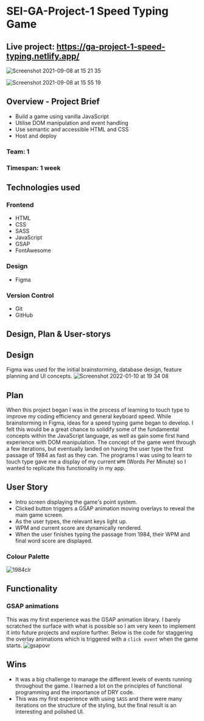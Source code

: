 # SEI-GA-Project-1 Speed Typing Game

## Live project: https://ga-project-1-speed-typing.netlify.app/


![Screenshot 2021-09-08 at 15 21 35](https://user-images.githubusercontent.com/83312425/132527311-bb9943e3-3fe0-4be1-ad59-1c815e36f0cf.png)


![Screenshot 2021-09-08 at 15 55 19](https://user-images.githubusercontent.com/83312425/132533321-111cf208-d06c-4cd7-a23c-df45425400b7.png)



## Overview - Project Brief
  - Build a game using vanilla JavaScript
  - Utilise DOM manipulation and event handling
  - Use semantic and accessible HTML and CSS
  - Host and deploy 

### Team: 1
### Timespan: 1 week
   

## Technologies used
### Frontend
- HTML
- CSS
- SASS
- JavaScript
- GSAP
- FontAwesome
### Design
- Figma
### Version Control
- Git
- GitHub

## Design, Plan & User-storys

## Design
Figma was used for the initial brainstorming, database design, feature planning and UI concepts. 
![Screenshot 2022-01-10 at 19 34 08](https://user-images.githubusercontent.com/83312425/148827709-fc1c4fec-84c0-496f-b548-953b56bcd248.png)


## Plan
When this project began I was in the process of learning to touch type to improve my coding efficiency and general keyboard speed. While brainstorming in Figma, ideas for a speed typing game began to develop. I felt this would be a great chance to solidify some of the fundamental concepts within the JavaScript language, as well as gain some first hand experience with DOM manipulation. 
The concept of the game went through a few iterations, but eventually landed on having the user type the first passage of 1984 as fast as they can. The programs I was using to learn to touch type gave me a display of my current `WPM` (Words Per Minute) so I wanted to replicate this functionality in my app. 

## User Story
- Intro screen displaying the game's point system.
- Clicked button triggers a GSAP animation moving overlays to reveal the main game screen.
- As the user types, the relevant keys light up.
- WPM and current score are dynamically rendered.
- When the user finishes typing the passage from 1984, their WPM and final word score are displayed.


### Colour Palette
![1984clr](https://user-images.githubusercontent.com/83312425/148831060-3d0964bd-19e9-4a76-8d91-bae52b6febbd.png)


## Functionality

### GSAP animations
This was my first experience was the GSAP animation library. I barely scratched the surface with what is possible so I am very keen to implement it into future projects and explore further. Below is the code for staggering the overlay animations which is triggered with a `click event` when the game starts.
![gsapovr](https://user-images.githubusercontent.com/83312425/148831839-11ca5e20-234f-4bef-b05b-0c3b6023cd29.png)


## Wins
- It was a big challenge to manage the different levels of events running throughout the game. I learned a lot on the principles of functional programming and the importance of DRY code.
- This was my first experience with using `SASS` and there were  many iterations on the structure of the styling, but the final result is an interesting and polished UI.  






